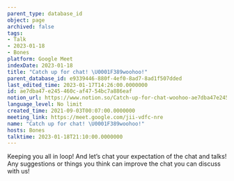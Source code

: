 ```yaml
---
parent_type: database_id
object: page
archived: false
tags:
- Talk
- 2023-01-18
- Bones
platform: Google Meet
indexDate: 2023-01-18
title: "Catch up for chat! \U0001F389woohoo!"
parent_database_id: e9339446-880f-4ef0-8ad7-8ad1f507dded
last_edited_time: 2023-01-17T14:26:00.0000000
id: ae7dba47-e245-460c-af47-54bc7a886eaf
notion_url: https://www.notion.so/Catch-up-for-chat-woohoo-ae7dba47e245460caf4754bc7a886eaf
language_level: No limit
created_time: 2021-09-03T00:07:00.0000000
meeting_link: https://meet.google.com/jii-vdfc-nre
name: "Catch up for chat! \U0001F389woohoo!"
hosts: Bones
talktime: 2023-01-18T21:10:00.0000000
---
```


Keeping you all in loop! And let’s chat your expectation of the chat and talks!
Any suggestions or things you think can improve the chat you can discuss with us!





